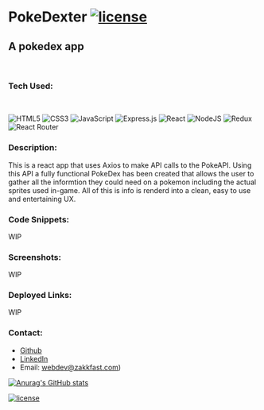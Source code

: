 # PokeDexter [![license](https://img.shields.io/badge/license-MIT-blue)](https://shields.io)
## A pokedex app
<br>

### Tech Used:
<br>

![HTML5](https://img.shields.io/badge/html5-%23E34F26.svg?style=for-the-badge&logo=html5&logoColor=white)
![CSS3](https://img.shields.io/badge/css3-%231572B6.svg?style=for-the-badge&logo=css3&logoColor=white)
![JavaScript](https://img.shields.io/badge/javascript-%23323330.svg?style=for-the-badge&logo=javascript&logoColor=%23F7DF1E)
![Express.js](https://img.shields.io/badge/express.js-%23404d59.svg?style=for-the-badge&logo=express&logoColor=%2361DAFB)
![React](https://img.shields.io/badge/react-%2320232a.svg?style=for-the-badge&logo=react&logoColor=%2361DAFB)
![NodeJS](https://img.shields.io/badge/node.js-6DA55F?style=for-the-badge&logo=node.js&logoColor=white)
![Redux](https://img.shields.io/badge/redux-%23593d88.svg?style=for-the-badge&logo=redux&logoColor=white)
![React Router](https://img.shields.io/badge/React_Router-CA4245?style=for-the-badge&logo=react-router&logoColor=white)

### Description:

This is a react app that uses Axios to make API calls to the PokeAPI. Using this API a fully functional PokeDex has been created that allows the user to gather all the informtion they could need on a pokemon including the actual sprites used in-game. All of this is info is renderd into a clean, easy to use and entertaining UX.

### Code Snippets:

WIP

### Screenshots:

WIP

### Deployed Links:

WIP

### Contact:

- [Github](https://github.com/ZakkFast)
- [LinkedIn](https://www.linkedin.com/in/zachary-fast/)
- Email: webdev@zakkfast.com)

[![Anurag's GitHub stats](https://github-readme-stats.vercel.app/api?username=ZakkFast&theme=dark)](https://github.com/anuraghazra/github-readme-stats)

[![license](https://img.shields.io/badge/license-MIT-blue)](https://shields.io) 